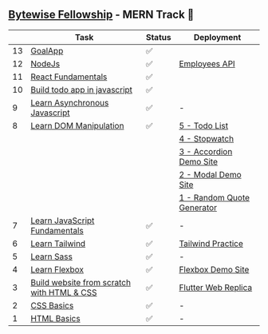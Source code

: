 ## [Bytewise Fellowship](https://www.linkedin.com/company/bytewiseltd/) - MERN Track 🚀

|     | Task                                                                                                   | Status | Deployment                                                                             |
| --- | ------------------------------------------------------------------------------------------------------ | ------ | -------------------------------------------------------------------------------------- |
| 13  | [GoalApp](https://www.youtube.com/watch?v=-0exw-9YJBo&list=PLillGF-RfqbbQeVSccR9PGKHzPJSWqcsm&index=1) | ✅     |                                                                                        |
| 12  | [NodeJs](https://youtu.be/f2EqECiTBL8)                                                                 | ✅     | [Employees API](https://bytewise-fellowship-nodejs.vercel.app/)                        |
| 11  | [React Fundamentals](https://youtu.be/w7ejDZ8SWv8)                                                     | ✅     |                                                                                        |
| 10  | [Build todo app in javascript](https://youtu.be/y71CdVq5SvI)                                           | ✅     |                                                                                        |
| 9   | [Learn Asynchronous Javascript](https://youtu.be/ZYb_ZU8LNxs)                                          | ✅     | -                                                                                      |
| 8   | [Learn DOM Manipulation](https://www.youtube.com/watch?v=5fb2aPlgoys)                                  | ✅     | [5 - Todo List](https://todolist-dom-bytewise.netlify.app/)                            |
|     |                                                                                                        |        | [4 - Stopwatch](https://stopwatch-dom-bytewise.netlify.app/)                           |
|     |                                                                                                        |        | [3 - Accordion Demo Site](https://accordion-dom-bytewise.netlify.app/)                 |
|     |                                                                                                        |        | [2 - Modal Demo Site](https://model-dom-bytewise-fellowship.vercel.app/)               |
|     |                                                                                                        |        | [1 - Random Quote Generator](https://random-quote-generator-dom-bytewise.netlify.app/) |
| 7   | [Learn JavaScript Fundamentals](https://youtu.be/XIOLqoPHCJ4)                                          | ✅     | -                                                                                      |
| 6   | [Learn Tailwind](https://www.youtube.com/watch?v=dFgzHOX84xQ)                                          | ✅     | [Tailwind Practice](https://tailwind-bytewise.netlify.app/)                            |
| 5   | [Learn Sass](https://www.youtube.com/watch?v=_a5j7KoflTs)                                              | ✅     | -                                                                                      |
| 4   | [Learn Flexbox](https://www.youtube.com/watch?v=3YW65K6LcIA)                                           | ✅     | [Flexbox Demo Site](https://flexbox-bytewise.vercel.app/)                              |
| 3   | [Build website from scratch with HTML & CSS](https://www.youtube.com/watch?v=lvYnfMOUOJY)              | ✅     | [Flutter Web Replica](https://flutter-dev-bytewise.vercel.app/)                        |
| 2   | [CSS Basics](https://youtu.be/yfoY53QXEnI)                                                             | ✅     | -                                                                                      |
| 1   | [HTML Basics](https://youtu.be/UB1O30fR-EE)                                                            | ✅     | -                                                                                      |
